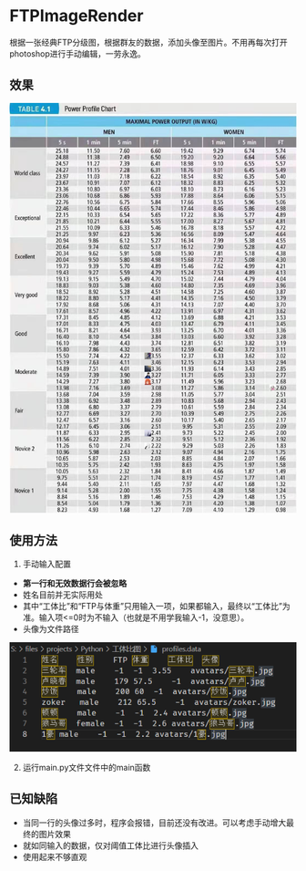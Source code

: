 # FTPImageRender
根据一张经典FTP分级图，根据群友的数据，添加头像至图片。不用再每次打开photoshop进行手动编辑，一劳永逸。
## 效果
![!image](READMEImage/%E6%95%88%E6%9E%9C%E5%9B%BE.png)
## 使用方法
1. 手动输入配置
- **第一行和无效数据行会被忽略**
- 姓名目前并无实际用处
- 其中“工体比”和“FTP与体重”只用输入一项，如果都输入，最终以“工体比”为准。输入项<=0时为不输入（也就是不用学我输入-1，没意思）。
- 头像为文件路径

![!image](READMEImage/%E9%85%8D%E7%BD%AE.png)

2. 运行main.py文件文件中的main函数
## 已知缺陷
- 当同一行的头像过多时，程序会报错，目前还没有改进。可以考虑手动增大最终的图片效果
- 就如同输入的数据，仅对阈值工体比进行头像插入
- 使用起来不够直观
